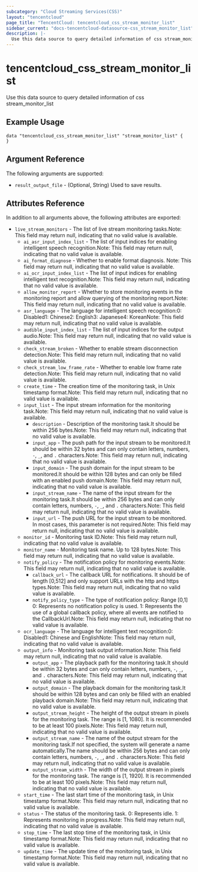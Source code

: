 ```yaml
---
subcategory: "Cloud Streaming Services(CSS)"
layout: "tencentcloud"
page_title: "TencentCloud: tencentcloud_css_stream_monitor_list"
sidebar_current: "docs-tencentcloud-datasource-css_stream_monitor_list"
description: |-
  Use this data source to query detailed information of css stream_monitor_list
---
```


# tencentcloud_css_stream_monitor_list

Use this data source to query detailed information of css stream_monitor_list

## Example Usage

```hcl
data "tencentcloud_css_stream_monitor_list" "stream_monitor_list" {
}
```

## Argument Reference

The following arguments are supported:

* `result_output_file` - (Optional, String) Used to save results.

## Attributes Reference

In addition to all arguments above, the following attributes are exported:

* `live_stream_monitors` - The list of live stream monitoring tasks.Note: This field may return null, indicating that no valid value is available.
  * `ai_asr_input_index_list` - The list of input indices for enabling intelligent speech recognition.Note: This field may return null, indicating that no valid value is available.
  * `ai_format_diagnose` - Whether to enable format diagnosis. Note: This field may return null, indicating that no valid value is available.
  * `ai_ocr_input_index_list` - The list of input indices for enabling intelligent text recognition.Note: This field may return null, indicating that no valid value is available.
  * `allow_monitor_report` - Whether to store monitoring events in the monitoring report and allow querying of the monitoring report.Note: This field may return null, indicating that no valid value is available.
  * `asr_language` - The language for intelligent speech recognition:0: Disabled1: Chinese2: English3: Japanese4: KoreanNote: This field may return null, indicating that no valid value is available.
  * `audible_input_index_list` - The list of input indices for the output audio.Note: This field may return null, indicating that no valid value is available.
  * `check_stream_broken` - Whether to enable stream disconnection detection.Note: This field may return null, indicating that no valid value is available.
  * `check_stream_low_frame_rate` - Whether to enable low frame rate detection.Note: This field may return null, indicating that no valid value is available.
  * `create_time` - The creation time of the monitoring task, in Unix timestamp format.Note: This field may return null, indicating that no valid value is available.
  * `input_list` - The input stream information for the monitoring task.Note: This field may return null, indicating that no valid value is available.
    * `description` - Description of the monitoring task.It should be within 256 bytes.Note: This field may return null, indicating that no valid value is available.
    * `input_app` - The push path for the input stream to be monitored.It should be within 32 bytes and can only contain letters, numbers, `-`, `_`, and `.` characters.Note: This field may return null, indicating that no valid value is available.
    * `input_domain` - The push domain for the input stream to be monitored.It should be within 128 bytes and can only be filled with an enabled push domain.Note: This field may return null, indicating that no valid value is available.
    * `input_stream_name` - The name of the input stream for the monitoring task.It should be within 256 bytes and can only contain letters, numbers, `-`, `_`, and `.` characters.Note: This field may return null, indicating that no valid value is available.
    * `input_url` - The push URL for the input stream to be monitored. In most cases, this parameter is not required.Note: This field may return null, indicating that no valid value is available.
  * `monitor_id` - Monitoring task ID.Note: This field may return null, indicating that no valid value is available.
  * `monitor_name` - Monitoring task name. Up to 128 bytes.Note: This field may return null, indicating that no valid value is available.
  * `notify_policy` - The notification policy for monitoring events.Note: This field may return null, indicating that no valid value is available.
    * `callback_url` - The callback URL for notifications. It should be of length [0,512] and only support URLs with the http and https types.Note: This field may return null, indicating that no valid value is available.
    * `notify_policy_type` - The type of notification policy: Range [0,1]  0: Represents no notification policy is used.  1: Represents the use of a global callback policy, where all events are notified to the CallbackUrl.Note: This field may return null, indicating that no valid value is available.
  * `ocr_language` - The language for intelligent text recognition:0: Disabled1: Chinese and EnglishNote: This field may return null, indicating that no valid value is available.
  * `output_info` - Monitoring task output information.Note: This field may return null, indicating that no valid value is available.
    * `output_app` - The playback path for the monitoring task.It should be within 32 bytes and can only contain letters, numbers, `-`, `_`, and `.` characters.Note: This field may return null, indicating that no valid value is available.
    * `output_domain` - The playback domain for the monitoring task.It should be within 128 bytes and can only be filled with an enabled playback domain.Note: This field may return null, indicating that no valid value is available.
    * `output_stream_height` - The height of the output stream in pixels for the monitoring task. The range is [1, 1080]. It is recommended to be at least 100 pixels.Note: This field may return null, indicating that no valid value is available.
    * `output_stream_name` - The name of the output stream for the monitoring task.If not specified, the system will generate a name automatically.The name should be within 256 bytes and can only contain letters, numbers, `-`, `_`, and `.` characters.Note: This field may return null, indicating that no valid value is available.
    * `output_stream_width` - The width of the output stream in pixels for the monitoring task. The range is [1, 1920]. It is recommended to be at least 100 pixels.Note: This field may return null, indicating that no valid value is available.
  * `start_time` - The last start time of the monitoring task, in Unix timestamp format.Note: This field may return null, indicating that no valid value is available.
  * `status` - The status of the monitoring task.  0: Represents idle.  1: Represents monitoring in progress.Note: This field may return null, indicating that no valid value is available.
  * `stop_time` - The last stop time of the monitoring task, in Unix timestamp format.Note: This field may return null, indicating that no valid value is available.
  * `update_time` - The update time of the monitoring task, in Unix timestamp format.Note: This field may return null, indicating that no valid value is available.


